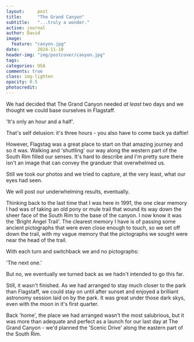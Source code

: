 ```yaml
---
layout:     post
title:      "The Grand Canyon"
subtitle:   "...truly a wonder."
active: journal
author: David
image:
  feature: "canyon.jpg"
date:       2024-11-10
header-img: "img/postcover/canyon.jpg"
tags: 
categories: USA
comments: true
class: img-lighten 
opacity: 0.5
photocredit:
---
```


We had decided that The Grand Canyon needed *at least* two days and we thought we could base ourselves in Flagstaff. 

'It's only an hour and a half'.

That's self delusion: it's three hours - you also have to come back ya daftie!

However, Flagstag was a great place to start on that amazing journey and so it was. Walking and 'shuttling' our way along the western part of the South Rim filled our senses. It's hard to describe and I'm pretty sure there isn't an image that can convey the granduer that overwhelmed us. 

Still we took our photos and we tried to capture, at the very least, what our eyes had seen. 

We will post our underwhelming results, eventually.

Thinking back to the last time that I was here in 1991, the one clear memory I had was of taking an old pony or mule trail that wound its way down the sheer face of the South Rim to the base of the canyon. I now know it was the 'Bright Angel Trail'. The clearest memory I have is of passing some ancient pictographs that were even close enough to touch, so we set off down the trail, with my vague memory that the pictographs we sought were near the head of the trail. 

With each turn and switchback we and no pictographs:

'The next one.'

But no, we eventually we turned back as we hadn't intended to go this far.
 
Still, it wasn't finished. As we had arranged to stay much closer to the park than Flagstaff, we could stay on until after sunset and enjoyed a brilliant astronomy session laid on by the park. It was great under those dark skys, even with the moon in it's first quarter.

Back 'home', the place we had arranged wasn't the most salubrious, but it was more than adequate and perfect as a launch for our last day at The Grand Canyon - we'd planned the 'Scenic Drive' along the eastern part of the South Rim.








